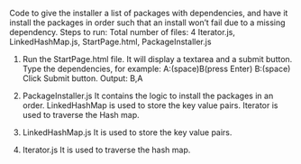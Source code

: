 Code to give the installer a list of packages with dependencies, and have it install the packages in order such that an install won’t
fail due to a missing dependency.
Steps to run:
Total number of files: 4
Iterator.js, LinkedHashMap.js, StartPage.html, PackageInstaller.js
1. Run the StartPage.html file. It will display a textarea and a submit button.
Type the dependencies, for example:
A:(space)B(press Enter)
B:(space)
Click Submit button.
Output:
B,A

2. PackageInstaller.js
It contains the logic to install the packages in an order. LinkedHashMap is used to store the key value pairs. Iterator is used to
traverse the Hash map. 

3. LinkedHashMap.js 
It is used to store the key value pairs.

4. Iterator.js
It is used to traverse the hash map.
